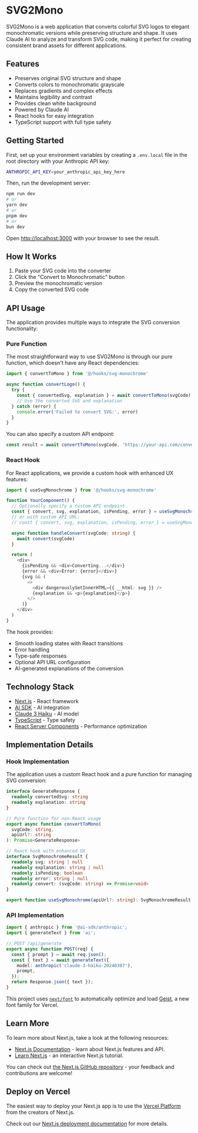 # SVG2Mono

SVG2Mono is a web application that converts colorful SVG logos to elegant monochromatic versions while preserving structure and shape. It uses Claude AI to analyze and transform SVG code, making it perfect for creating consistent brand assets for different applications.

## Features

- Preserves original SVG structure and shape
- Converts colors to monochromatic grayscale
- Replaces gradients and complex effects
- Maintains legibility and contrast
- Provides clean white background
- Powered by Claude AI
- React hooks for easy integration
- TypeScript support with full type safety

## Getting Started

First, set up your environment variables by creating a `.env.local` file in the root directory with your Anthropic API key:

```bash
ANTHROPIC_API_KEY=your_anthropic_api_key_here
```

Then, run the development server:

```bash
npm run dev
# or
yarn dev
# or
pnpm dev
# or
bun dev
```

Open [http://localhost:3000](http://localhost:3000) with your browser to see the result.

## How It Works

1. Paste your SVG code into the converter
2. Click the "Convert to Monochromatic" button
3. Preview the monochromatic version
4. Copy the converted SVG code

## API Usage

The application provides multiple ways to integrate the SVG conversion functionality:

### Pure Function

The most straightforward way to use SVG2Mono is through our pure function, which doesn't have any React dependencies:

```typescript
import { convertToMono } from '@/hooks/svg-monochrome'

async function convertLogo() {
  try {
    const { convertedSvg, explanation } = await convertToMono(svgCode)
    // Use the converted SVG and explanation
  } catch (error) {
    console.error('Failed to convert SVG:', error)
  }
}
```

You can also specify a custom API endpoint:

```typescript
const result = await convertToMono(svgCode, 'https://your-api.com/convert')
```

### React Hook

For React applications, we provide a custom hook with enhanced UX features:

```typescript
import { useSvgMonochrome } from '@/hooks/svg-monochrome'

function YourComponent() {
  // Optionally specify a custom API endpoint
  const { convert, svg, explanation, isPending, error } = useSvgMonochrome()
  // or with custom API URL:
  // const { convert, svg, explanation, isPending, error } = useSvgMonochrome('https://your-api.com/convert')

  async function handleConvert(svgCode: string) {
    await convert(svgCode)
  }

  return (
    <div>
      {isPending && <div>Converting...</div>}
      {error && <div>Error: {error}</div>}
      {svg && (
        <>
          <div dangerouslySetInnerHTML={{ __html: svg }} />
          {explanation && <p>{explanation}</p>}
        </>
      )}
    </div>
  )
}
```

The hook provides:
- Smooth loading states with React transitions
- Error handling
- Type-safe responses
- Optional API URL configuration
- AI-generated explanations of the conversion

## Technology Stack

- [Next.js](https://nextjs.org/) - React framework
- [AI SDK](https://sdk.vercel.ai/docs) - AI integration
- [Claude 3 Haiku](https://www.anthropic.com/claude) - AI model
- [TypeScript](https://www.typescriptlang.org/) - Type safety
- [React Server Components](https://nextjs.org/docs/app/building-your-application/rendering/server-components) - Performance optimization

## Implementation Details

### Hook Implementation

The application uses a custom React hook and a pure function for managing SVG conversion:

```typescript
interface GenerateResponse {
  readonly convertedSvg: string
  readonly explanation: string
}

// Pure function for non-React usage
export async function convertToMono(
  svgCode: string,
  apiUrl?: string
): Promise<GenerateResponse>

// React hook with enhanced UX
interface SvgMonochromeResult {
  readonly svg: string | null
  readonly explanation: string | null
  readonly isPending: boolean
  readonly error: string | null
  readonly convert: (svgCode: string) => Promise<void>
}

export function useSvgMonochrome(apiUrl?: string): SvgMonochromeResult
```

### API Implementation

```typescript
import { anthropic } from '@ai-sdk/anthropic';
import { generateText } from 'ai';

// POST /api/generate
export async function POST(req) {
  const { prompt } = await req.json();
  const { text } = await generateText({
    model: anthropic('claude-3-haiku-20240307'),
    prompt,
  });
  return Response.json({ text });
}
```

This project uses [`next/font`](https://nextjs.org/docs/app/building-your-application/optimizing/fonts) to automatically optimize and load [Geist](https://vercel.com/font), a new font family for Vercel.

## Learn More

To learn more about Next.js, take a look at the following resources:

- [Next.js Documentation](https://nextjs.org/docs) - learn about Next.js features and API.
- [Learn Next.js](https://nextjs.org/learn) - an interactive Next.js tutorial.

You can check out [the Next.js GitHub repository](https://github.com/vercel/next.js) - your feedback and contributions are welcome!

## Deploy on Vercel

The easiest way to deploy your Next.js app is to use the [Vercel Platform](https://vercel.com/new?utm_medium=default-template&filter=next.js&utm_source=create-next-app&utm_campaign=create-next-app-readme) from the creators of Next.js.

Check out our [Next.js deployment documentation](https://nextjs.org/docs/app/building-your-application/deploying) for more details.
